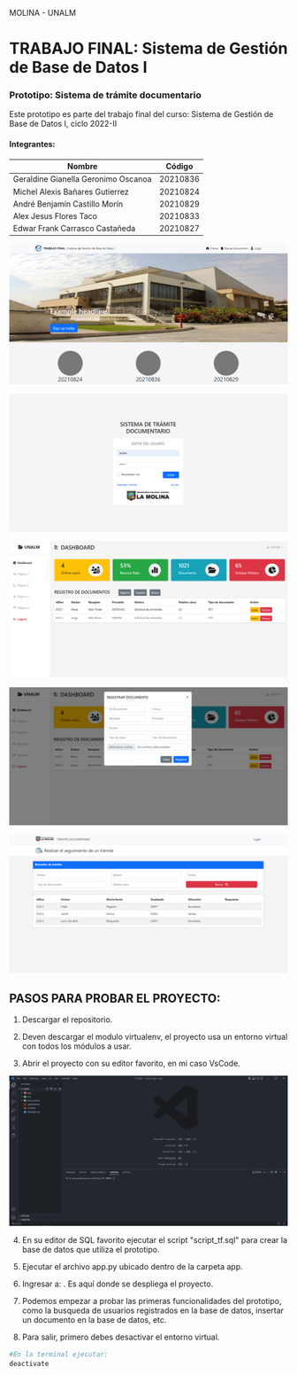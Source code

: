 MOLINA - UNALM
# TRABAJO FINAL: Sistema de Gestión de Base de Datos I
### Prototipo: Sistema de trámite documentario

Este prototipo es parte del trabajo final del curso: Sistema de Gestión de Base de Datos I, ciclo 2022-II

#### Integrantes:
| Nombre                              | Código      |
|-------------------------------------|-------------|
| Geraldine Gianella Geronimo Oscanoa | 20210836    |
| Michel Alexis Bañares Gutierrez     | 20210824    |
| André Benjamín Castillo Morín       |  20210829   |
| Alex Jesus Flores Taco              | 20210833    |
| Edwar Frank Carrasco Castañeda      |  20210827   |


![](/img_readme/inicio.PNG)

![](/img_readme/Login.PNG)

![](/img_readme/dashboard.PNG)

![](/img_readme/registrar.PNG)
 
![](/img_readme/buscar.PNG)

## PASOS PARA PROBAR EL PROYECTO:

1. Descargar el repositorio.

2. Deven descargar el modulo virtualenv, el proyecto usa un entorno virtual con todos los módulos a usar.

3. Abrir el proyecto con su editor favorito, en mi caso VsCode.

![](/img_readme/vscode_img.PNG)

4. En su editor de SQL favorito ejecutar el script "script_tf.sql" para crear la base de datos que utiliza el prototipo.

5. Ejecutar el archivo app.py ubicado dentro de la carpeta app.

6. Ingresar a: [](http://127.0.0.1:5000/login). Es aquí donde se despliega el proyecto.

7. Podemos empezar a probar las primeras funcionalidades del prototipo, como la busqueda de usuarios registrados en la base de datos, insertar un documento en la base de datos, etc.

8. Para salir, primero debes desactivar el entorno virtual.
~~~ python
#En la terminal ejecutar:
deactivate
~~~
